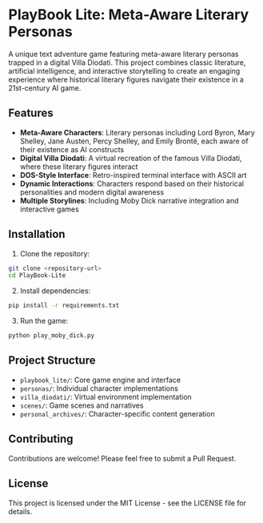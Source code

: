 # PlayBook Lite: Meta-Aware Literary Personas

A unique text adventure game featuring meta-aware literary personas trapped in a digital Villa Diodati. This project combines classic literature, artificial intelligence, and interactive storytelling to create an engaging experience where historical literary figures navigate their existence in a 21st-century AI game.

## Features

- **Meta-Aware Characters**: Literary personas including Lord Byron, Mary Shelley, Jane Austen, Percy Shelley, and Emily Brontë, each aware of their existence as AI constructs
- **Digital Villa Diodati**: A virtual recreation of the famous Villa Diodati, where these literary figures interact
- **DOS-Style Interface**: Retro-inspired terminal interface with ASCII art
- **Dynamic Interactions**: Characters respond based on their historical personalities and modern digital awareness
- **Multiple Storylines**: Including Moby Dick narrative integration and interactive games

## Installation

1. Clone the repository:
```bash
git clone <repository-url>
cd PlayBook-Lite
```

2. Install dependencies:
```bash
pip install -r requirements.txt
```

3. Run the game:
```bash
python play_moby_dick.py
```

## Project Structure

- `playbook_lite/`: Core game engine and interface
- `personas/`: Individual character implementations
- `villa_diodati/`: Virtual environment implementation
- `scenes/`: Game scenes and narratives
- `personal_archives/`: Character-specific content generation

## Contributing

Contributions are welcome! Please feel free to submit a Pull Request.

## License

This project is licensed under the MIT License - see the LICENSE file for details.
